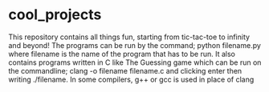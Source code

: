 # cool_projects
This repository contains all things fun, starting from tic-tac-toe to infinity and beyond!
The programs can be run by the command;
python filename.py 
where filename is the name of the program that has to be run.
It also contains programs written in C like The Guessing game
which can be run on the commandline; clang -o filename filename.c
and clicking enter then writing ./filename.
In some compilers, g++ or gcc is used in place of clang
